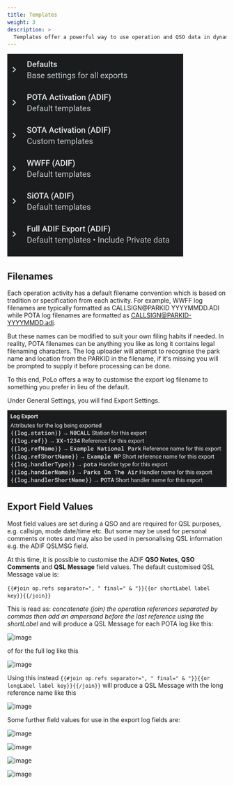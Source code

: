 ```yaml
---
title: Templates
weight: 3
description: >
  Templates offer a powerful way to use operation and QSO data in dynamic ways for both filename and export field value contents.
---
```


<img src="./activities.png" class='h2k-device-screen h2k-float-right' />

## Filenames

Each operation activity has a default filename convention which is based on tradition or specification from each activity. For example, WWFF log filenames are typically formatted as CALLSIGN@PARKID YYYYMMDD.ADI while POTA log filenames are formatted as CALLSIGN@PARKID-YYYYMMDD.adi.

But these names can be modified to suit your own filing habits if needed. In reality, POTA filenames can be anything you like as long it contains legal filenaming characters. The log uploader will attempt to recognise the park name and location from the PARKID in the filename, if it's missing you will be prompted to supply it before processing can be done.

To this end, PoLo offers a way to customise the export log filename to something you prefer in lieu of the default.

Under General Settings, you will find Export Settings.

![image](./filenamesamples.png)

## Export Field Values

Most field values are set during a QSO and are required for QSL purposes, e.g. callsign, mode date/time etc.
But some may be used for personal comments or notes and may also be used in personalising QSL information e.g. the ADIF QSLMSG field.

At this time, it is possible to customise the ADIF **QSO Notes**, **QSO Comments** and **QSL Message** field values. The default customised QSL Message value is:

```{{#join op.refs separator=", " final=" & "}}{{or shortLabel label key}}{{/join}}```

This is read as: *concatenate (join) the operation references separated by commas then add an ampersand before the last reference using the shortLabel* and will produce a QSL Message for each POTA log like this:

![image](./defqslmsg.png)

of for the full log like this

![image](./multiactqslmsg.png)

Using this instead
```{{#join op.refs separator=", " final=" & "}}{{or longLabel label key}}{{/join}}```
will produce a QSL Message with the long reference name like this

![image](./longlabelmsg.png)

Some further field values for use in the export log fields are:

![image](./callsigns.png)

![image](./operationdate.png)

![image](./operationdetails.png)

![image](./qsoinformation.png)
